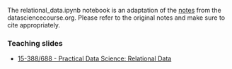 The relational_data.ipynb notebook is an adaptation of the [notes](http://www.datasciencecourse.org/notes/relational_data/) from the datasciencecourse.org. Please refer to the original notes and make sure to cite appropriately. 

### Teaching slides
- [15-388/688 - Practical Data Science: Relational Data](http://www.datasciencecourse.org/slides/relational_data.pdf)
 